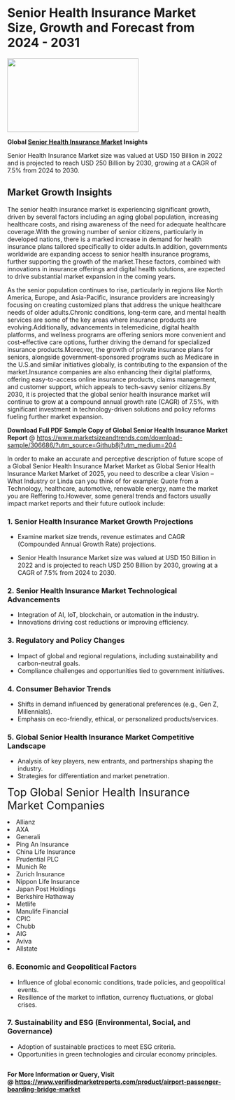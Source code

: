 <H1>Senior Health Insurance Market Size, Growth and Forecast from 2024 - 2031</H1><img class="aligncenter size-medium wp-image-584254" src="https://thirdeyenews.in/wp-content/uploads/2024/09/Global-Market-Research-300x168.jpeg" alt="" width="300" height="168" /><p><strong>Global&nbsp;<a href="https://www.marketsizeandtrends.com/download-sample/306686/?utm_source=Github8j?utm_medium=204">Senior Health Insurance Market</a> Insights</strong></p><p>Senior Health Insurance Market size was valued at USD 150 Billion in 2022 and is projected to reach USD 250 Billion by 2030, growing at a CAGR of 7.5% from 2024 to 2030.</p><p><h2>Market Growth Insights</h2> <p>The senior health insurance market is experiencing significant growth, driven by several factors including an aging global population, increasing healthcare costs, and rising awareness of the need for adequate healthcare coverage.With the growing number of senior citizens, particularly in developed nations, there is a marked increase in demand for health insurance plans tailored specifically to older adults.In addition, governments worldwide are expanding access to senior health insurance programs, further supporting the growth of the market.These factors, combined with innovations in insurance offerings and digital health solutions, are expected to drive substantial market expansion in the coming years.</p> <p>As the senior population continues to rise, particularly in regions like North America, Europe, and Asia-Pacific, insurance providers are increasingly focusing on creating customized plans that address the unique healthcare needs of older adults.Chronic conditions, long-term care, and mental health services are some of the key areas where insurance products are evolving.Additionally, advancements in telemedicine, digital health platforms, and wellness programs are offering seniors more convenient and cost-effective care options, further driving the demand for specialized insurance products.Moreover, the growth of private insurance plans for seniors, alongside government-sponsored programs such as Medicare in the U.S.and similar initiatives globally, is contributing to the expansion of the market.Insurance companies are also enhancing their digital platforms, offering easy-to-access online insurance products, claims management, and customer support, which appeals to tech-savvy senior citizens.By 2030, it is projected that the global senior health insurance market will continue to grow at a compound annual growth rate (CAGR) of 7.5%, with significant investment in technology-driven solutions and policy reforms fueling further market expansion.</p> <p><span class=""><strong>Download Full PDF Sample Copy of Global Senior Health Insurance Market Report</strong> @ <a href="https://www.marketsizeandtrends.com/download-sample/306686/?utm_source=Github8j?utm_medium=204" target="_blank">https://www.marketsizeandtrends.com/download-sample/306686/?utm_source=Github8j?utm_medium=204</a></span></p><p>In order to make an accurate and perceptive description of future scope of a Global&nbsp;Senior Health Insurance Market Market as Global&nbsp;Senior Health Insurance Market Market of 2025, you need to describe a clear Vision &ndash; What Industry or Linda can you think of for example: Quote from a Technology, healthcare, automotive, renewable energy, name the market you are Reffering to.However, some general trends and factors usually impact market reports and their future outlook include:</p><h3>1.&nbsp;<strong>Senior Health Insurance Market Growth Projections</strong></h3><ul><li>Examine market size trends, revenue estimates and CAGR (Compounded Annual Growth Rate) projections.</li><li><p>Senior Health Insurance Market size was valued at USD 150 Billion in 2022 and is projected to reach USD 250 Billion by 2030, growing at a CAGR of 7.5% from 2024 to 2030.</p></li></ul><h3>2.&nbsp;<strong>Senior Health Insurance Market Technological Advancements</strong></h3><ul><li>Integration of AI, IoT, blockchain, or automation in the industry.</li><li>Innovations driving cost reductions or improving efficiency.</li></ul><h3>3.&nbsp;<strong>Regulatory and Policy Changes</strong></h3><ul><li>Impact of global and regional regulations, including sustainability and carbon-neutral goals.</li><li>Compliance challenges and opportunities tied to government initiatives.</li></ul><h3>4.&nbsp;<strong>Consumer Behavior Trends</strong></h3><ul><li>Shifts in demand influenced by generational preferences (e.g., Gen Z, Millennials).</li><li>Emphasis on eco-friendly, ethical, or personalized products/services.</li></ul><h3>5.&nbsp;<strong>Global Senior Health Insurance Market Competitive Landscape</strong></h3><ul><li>Analysis of key players, new entrants, and partnerships shaping the industry.</li><li>Strategies for differentiation and market penetration.</li></ul><p data-pm-slice="1 1 []"><span style="color: inherit; font-family: inherit; font-size: 25px;">Top Global Senior Health Insurance Market Companies</span></p><div class="" data-test-id=""><p><li>Allianz</li><li> AXA</li><li> Generali</li><li> Ping An Insurance</li><li> China Life Insurance</li><li> Prudential PLC</li><li> Munich Re</li><li> Zurich Insurance</li><li> Nippon Life Insurance</li><li> Japan Post Holdings</li><li> Berkshire Hathaway</li><li> Metlife</li><li> Manulife Financial</li><li> CPIC</li><li> Chubb</li><li> AIG</li><li> Aviva</li><li> Allstate</li></p></div><h3>6.&nbsp;<strong>Economic and Geopolitical Factors</strong></h3><ul><li>Influence of global economic conditions, trade policies, and geopolitical events.</li><li>Resilience of the market to inflation, currency fluctuations, or global crises.</li></ul><h3>7.&nbsp;<strong>Sustainability and ESG (Environmental, Social, and Governance)</strong></h3><ul><li>Adoption of sustainable practices to meet ESG criteria.</li><li>Opportunities in green technologies and circular economy principles.</li></ul><h2><strong style="font-size: 14px;">For More Information or Query, Visit @&nbsp;</strong><a style="background-color: #ffffff; font-size: 14px;" href="https://www.marketsizeandtrends.com/report/senior-health-insurance-market/" target="_blank">https://www.verifiedmarketreports.com/product/airport-passenger-boarding-bridge-market</a></h2>